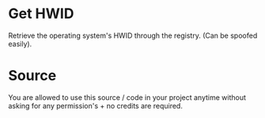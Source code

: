 # Get HWID
Retrieve the operating system's HWID through the registry. (Can be spoofed easily).

# Source
You are allowed to use this source / code in your project anytime without asking for any permission's + no credits are required.

